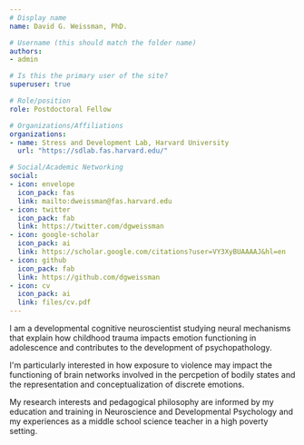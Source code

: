 ```yaml
---
# Display name
name: David G. Weissman, PhD.

# Username (this should match the folder name)
authors:
- admin

# Is this the primary user of the site?
superuser: true

# Role/position
role: Postdoctoral Fellow

# Organizations/Affiliations
organizations:
- name: Stress and Development Lab, Harvard University
  url: "https://sdlab.fas.harvard.edu/"

# Social/Academic Networking
social:
- icon: envelope
  icon_pack: fas
  link: mailto:dweissman@fas.harvard.edu
- icon: twitter
  icon_pack: fab
  link: https://twitter.com/dgweissman
- icon: google-scholar
  icon_pack: ai
  link: https://scholar.google.com/citations?user=VY3XyBUAAAAJ&hl=en
- icon: github
  icon_pack: fab
  link: https://github.com/dgweissman
- icon: cv
  icon_pack: ai
  link: files/cv.pdf
---
```

I am a developmental cognitive neuroscientist studying neural mechanisms that explain how childhood trauma impacts emotion functioning in adolescence and contributes to the development of psychopathology. 

I'm particularly interested in how exposure to violence may impact the functioning of brain networks involved in the percpetion of bodily states and the representation and conceptualization of discrete emotions.

My research interests and pedagogical philosophy are informed by my education and training in Neuroscience and Developmental Psychology and my experiences as a middle school science teacher in a high poverty setting.
